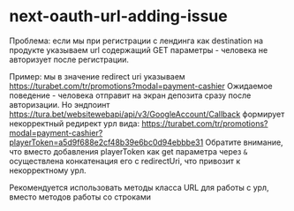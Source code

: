 # next-oauth-url-adding-issue
Проблема: если мы при регистрации с лендинга как destination на продукте указываем url содержащий GET параметры - человека не авторизует после регистрации.

Пример: мы в значение redirect uri указываем https://turabet.com/tr/promotions?modal=payment-cashier Ожидаемое поведение - человека отправит на экран депозита сразу после авторизации. Но эндпоинт https://tura.bet/websitewebapi/api/v3/GoogleAccount/Callback формирует некорректный редирект урл вида: https://turabet.com/tr/promotions?modal=payment-cashier?playerToken=a5d9f688e2cf48b39e6bc0d94ebbbe31
Обратите внимание, что вместо добавления playerToken как get параметра через `&` осуществлена конкатенация его с redirectUri, что привозит к некорректному урл.

Рекомендуется использовать методы класса URL для работы с урл, вместо методов работы со строками